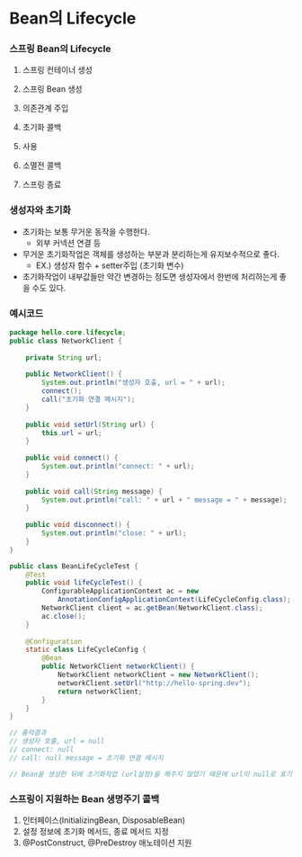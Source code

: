 # Bean의 Lifecycle

### 스프링 Bean의 Lifecycle

1. 스프링 컨테이너 생성

2. 스프링 Bean 생성

3. 의존관계 주입 

4. 초기화 콜백 
5. 사용

6. 소멸전 콜백

7. 스프링 종료



### 생성자와 초기화

- 초기화는 보통 무거운 동작을 수행한다.
  - 외부 커넥션 연결 등
- 무거운 초기화작업은 객체를 생성하는 부분과 분리하는게 유지보수적으로 좋다.
  - EX.) 생성자 함수 + setter주입 (초기화 변수)
- 초기화작업이 내부값들만 약간 변경하는 정도면 생성자에서 한번에 처리하는게 좋을 수도 있다.



### 예시코드

```java
package hello.core.lifecycle;
public class NetworkClient {
    
    private String url;
    
    public NetworkClient() {
        System.out.println("생성자 호출, url = " + url);
        connect();
        call("초기화 연결 메시지");
    }
    
    public void setUrl(String url) { 
        this.url = url;
    }
    
    public void connect() {
        System.out.println("connect: " + url);
    }
    
    public void call(String message) {
        System.out.println("call: " + url + " message = " + message);
    }
    
    public void disconnect() {
        System.out.println("close: " + url);
    }
}
```

```java
public class BeanLifeCycleTest {
    @Test
    public void lifeCycleTest() {
        ConfigurableApplicationContext ac = new
            AnnotationConfigApplicationContext(LifeCycleConfig.class);
        NetworkClient client = ac.getBean(NetworkClient.class);
        ac.close();
    }
    
    @Configuration
    static class LifeCycleConfig {
        @Bean
        public NetworkClient networkClient() {
            NetworkClient networkClient = new NetworkClient();
            networkClient.setUrl("http://hello-spring.dev");
            return networkClient;
        }
    }
}

// 출력결과
// 생성자 호출, url = null
// connect: null
// call: null message = 초기화 연결 메시지

// Bean을 생성한 뒤에 초기화작업 (url설정)을 해주지 않았기 때문에 url이 null로 표기됨
```



### 스프링이 지원하는 Bean 생명주기 콜백

1. 인터페이스(InitializingBean, DisposableBean)
2. 설정 정보에 초기화 메서드, 종료 메서드 지정
3. @PostConstruct, @PreDestroy 애노테이션 지원





